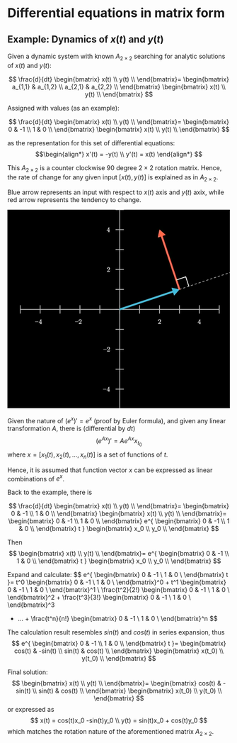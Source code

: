 # Differential equations in matrix form

## Example: Dynamics of $x(t)$ and $y(t)$

Given a dynamic system with known $A_{2 \times 2}$ searching for analytic solutions of $x(t)$ and $y(t)$:

$$
\frac{d}{dt}
\begin{bmatrix}
      x(t) \\
      y(t) \\
\end{bmatrix}=
\begin{bmatrix}
      a_{1,1} & a_{1,2} \\
      a_{2,1} & a_{2,2} \\
\end{bmatrix}
\begin{bmatrix}
      x(t) \\
      y(t) \\
\end{bmatrix}
$$

Assigned with values (as an example):

$$
\frac{d}{dt}
\begin{bmatrix}
      x(t) \\
      y(t) \\
\end{bmatrix}=
\begin{bmatrix}
      0 & -1 \\
      1 & 0 \\
\end{bmatrix}
\begin{bmatrix}
      x(t) \\
      y(t) \\
\end{bmatrix}
$$

as the representation for this set of differential equations:
$$\begin{align*}
x'(t) = -y(t) \\
y'(t) = x(t)
\end{align*}
$$

This $A_{2 \times 2}$ is a counter clockwise 90 degree $2 \times 2$ rotation matrix. Hence, the rate of change for any given input $[x(t), y(t)]$ is explained as in $A_{2 \times 2}$.

Blue arrow represents an input with respect to $x(t)$ axis and $y(t)$ axix, while red arrow represents the tendency to change.

![alt text](imgs/counter_clockwise_90deg_rotation.png "counter_clockwise_90deg_rotation")

Given the nature of $(e^x)'=e^x$ (proof by Euler formula), and given any linear transformation $A$, there is (differential by $dt$)
$$
(e^{Ax})' = Ae^{Ax}x_{t_0}
$$
where $x=[x_1(t), x_2(t), ..., x_n(t)]$ is a set of functions of $t$.

Hence, it is assumed that function vector $x$ can be expressed as linear combinations of $e^{x}$.

Back to the example, there is

$$
\frac{d}{dt}
\begin{bmatrix}
      x(t) \\
      y(t) \\
\end{bmatrix}=
\begin{bmatrix}
      0 & -1 \\
      1 & 0 \\
\end{bmatrix}
\begin{bmatrix}
      x(t) \\
      y(t) \\
\end{bmatrix}=
\begin{bmatrix}
      0 & -1 \\
      1 & 0 \\
\end{bmatrix}
e^{
\begin{bmatrix}
      0 & -1 \\
      1 & 0 \\
\end{bmatrix} t
}
\begin{bmatrix}
      x_0 \\
      y_0 \\
\end{bmatrix}
$$

Then
$$
\begin{bmatrix}
      x(t) \\
      y(t) \\
\end{bmatrix}=
e^{
\begin{bmatrix}
      0 & -1 \\
      1 & 0 \\
\end{bmatrix} t
}
\begin{bmatrix}
      x_0 \\
      y_0 \\
\end{bmatrix}
$$

Expand and calculate:
$$
e^{
\begin{bmatrix}
      0 & -1 \\
      1 & 0 \\
\end{bmatrix} t
}=
t^0 \begin{bmatrix}
      0 & -1 \\
      1 & 0 \\
\end{bmatrix}^0
+
t^1 \begin{bmatrix}
      0 & -1 \\
      1 & 0 \\
\end{bmatrix}^1
\\
\frac{t^2}{2!} \begin{bmatrix}
      0 & -1 \\
      1 & 0 \\
\end{bmatrix}^2
+
\frac{t^3}{3!} \begin{bmatrix}
      0 & -1 \\
      1 & 0 \\
\end{bmatrix}^3
+ ... +
\frac{t^n}{n!} \begin{bmatrix}
      0 & -1 \\
      1 & 0 \\
\end{bmatrix}^n
$$

The calculation result resembles $sin(t)$ and $cos(t)$ in series expansion, thus
$$
e^{
\begin{bmatrix}
      0 & -1 \\
      1 & 0 \\
\end{bmatrix} t
}=
\begin{bmatrix}
      cos(t) & -sin(t) \\
      sin(t) & cos(t) \\
\end{bmatrix}
\begin{bmatrix}
      x(t_0) \\
      y(t_0) \\
\end{bmatrix}
$$

Final solution:
$$
\begin{bmatrix}
      x(t) \\
      y(t) \\
\end{bmatrix}=
\begin{bmatrix}
      cos(t) & -sin(t) \\
      sin(t) & cos(t) \\
\end{bmatrix}
\begin{bmatrix}
      x(t_0) \\
      y(t_0) \\
\end{bmatrix}
$$
or expressed as
$$
x(t) = cos(t)x_0 -sin(t)y_0 \\
y(t) = sin(t)x_0 + cos(t)y_0
$$
which matches the rotation nature of the aforementioned matrix $A_{2 \times 2}$.

